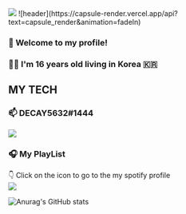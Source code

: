 <img src="https://capsule-render.vercel.app/api?type=Venom&color=_hexcode&height=120&section=header&text=DECAY5632&fontSize=70" />
![header](https://capsule-render.vercel.app/api?text=capsule_render&animation=fadeIn)

### 👋 Welcome to my profile!<br/>
### 👨‍🎓 I'm 16 years old living in Korea 🇰🇷

## MY TECH


### 📫 DECAY5632#1444
<p>
  <img src="https://img.shields.io/badge/Discord-5865F2?style=flat&logo=Discord&logoColor=white"/>
</p>

### 🎧 My PlayList
<p>
  👇 Click on the icon to go to the my spotify profile<br/>
  <a href="https://open.spotify.com/user/31hvg52huo4nyayhhepwumt47x3q?si=210071b25dd0442e" target="_blank"><img src="https://img.shields.io/badge/Spotify-1DB954?style=flat&logo=Spotify&logoColor=white"/></a>
</p>

![Anurag's GitHub stats](https://github-readme-stats.vercel.app/api?username=DECAY5632&show_icons=true&theme=dark)

<!--
**DECAY5632/DECAY5632** is a ✨ _special_ ✨ repository because its `README.md` (this file) appears on your GitHub profile.

Here are some ideas to get you started:

- 🔭 I’m currently working on ...
- 🌱 I’m currently learning ...
- 👯 I’m looking to collaborate on ...
- 🤔 I’m looking for help with ...
- 💬 Ask me about ...
- 📫 How to reach me: ...
- 😄 Pronouns: ...
- ⚡ Fun fact: ...
-->
